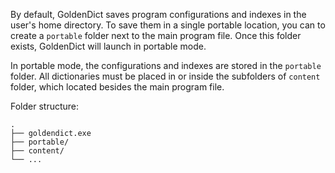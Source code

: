 By default, GoldenDict saves program configurations and indexes in the user's home directory.
To save them in a single portable location, you can to create a `portable` folder next to the main program file.
Once this folder exists, GoldenDict will launch in portable mode.

In portable mode, the configurations and indexes are stored in the `portable` folder.
All dictionaries must be placed in or inside the subfolders of `content` folder, which located besides the main program file.

Folder structure:
```
.
├── goldendict.exe
├── portable/
├── content/
└── ...
```
